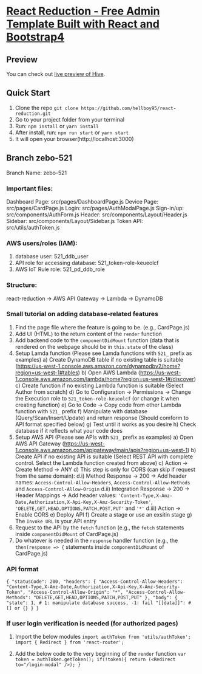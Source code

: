 # [React Reduction - Free Admin Template Built with React and Bootstrap4](https://reduction-admin.github.io/react-reduction/)


## Preview

You can check out [live preview of Hive](https://obscure-forest-81707.herokuapp.com/).

## Quick Start

1.  Clone the repo `git clone https://github.com/hellboy95/react-reduction.git`
2.  Go to your project folder from your terminal
3.  Run: `npm install` or `yarn install`
4.  After install, run: `npm run start` or `yarn start`
5.  It will open your browser(http://localhost:3000)


## Branch zebo-521

Branch Name: zebo-521

### Important files:

Dashboard Page: src/pages/DashboardPage.js
Device Page: src/pages/CardPage.js
Login: src/pages/AuthModalPage.js
Sign-in/up: src/components/AuthForm.js
Header: src/components/Layout/Header.js
Sidebar: src/components/Layout/Sidebar.js
Token API: src/utils/authToken.js

### AWS users/roles (IAM):

1.  database user: 521_ddb_user
2.  API role for accessing database: 521_token-role-keueolcf
3.  AWS IoT Rule role: 521_pd_ddb_role

### Structure:

react-reduction -> AWS API Gateway -> Lambda -> DynamoDB

### Small tutorial on adding database-related features

1.  Find the page file where the feature is going to be. (e.g., CardPage.js)
2.  Add UI (HTML) to the return content of the `render` function
3.  Add backend code to the `componentDidMount` function (data that is rendered on the webpage should be in `this.state` of the class)
4.  Setup Lamda function (Please see Lamda functions with `521_` prefix as examples)
    a) Create DynamoDB table if no existing table is suitable (https://us-west-1.console.aws.amazon.com/dynamodbv2/home?region=us-west-1#tables)
    b) Open AWS Lambda (https://us-west-1.console.aws.amazon.com/lambda/home?region=us-west-1#/discover)
    c) Create function if no existing Lambda function is suitable (Select Author from scratch)
    d) Go to Configuration -> Permissions -> Change the Execution role to `521_token-role-keueolcf` (or change it when creating function)
    e) Go to Code -> Copy code from other Lambda function with `521_` prefix
    f) Manipulate with database (Query/Scan/Insert/Update) and return response (Should comform to API format specified below)
    g) Test until it works as you desire
    h) Check database if it reflects what your code does
5.  Setup AWS API (Please see APIs with `521_` prefix as examples)
    a) Open AWS API Gateway (https://us-west-1.console.aws.amazon.com/apigateway/main/apis?region=us-west-1)
    b) Create API if no existing API is suitable (Select REST API with complete control. Select the Lambda function created from above)
    c) Action -> Create Method -> ANY
    d) This step is only for CORS (can skip if request from the same domain):
        d.i)   Method Response -> 200 -> Add header names: `Access-Control-Allow-Headers`, `Access-Control-Allow-Methods` and `Access-Control-Allow-Origin`
        d.ii)  Integration Response -> 200 -> Header Mappings -> Add header values: `'Content-Type,X-Amz-Date,Authorization,X-Api-Key,X-Amz-Security-Token'`, `'DELETE,GET,HEAD,OPTIONS,PATCH,POST,PUT'` and `'*'`
        d.iii) Action -> Enable CORS
    e) Deploy API
    f) Create a stage or use an exsitin stage
    g) The `Invoke URL` is your API entry
6.  Request to the API by the `fetch` function (e.g., the `fetch` statements inside `componentDidMount` of CardPage.js)
7.  Do whatever is needed in the `response` handler function (e.g., the `then(response => {` statements inside `componentDidMount` of CardPage.js)

### API format
`
{
  "statusCode": 200,
  "headers": {
    "Access-Control-Allow-Headers": "Content-Type,X-Amz-Date,Authorization,X-Api-Key,X-Amz-Security-Token",
    "Access-Control-Allow-Origin": "*",
    "Access-Control-Allow-Methods": "DELETE,GET,HEAD,OPTIONS,PATCH,POST,PUT"
  },
  "body": {
    "state": 1, # 1: manipulate database success, -1: fail
    "[[data]]": # [] or {}
  }
}
`

### If user login verification is needed (for authorized pages)

1.  Import the below modules
`
import authToken from 'utils/authToken';
import { Redirect } from 'react-router';
`

2.  Add the below code to the very beginning of the `render` function
`
var token = authToken.getToken();
if(!token){
  return (<Redirect to="/login-modal" />);
}
`